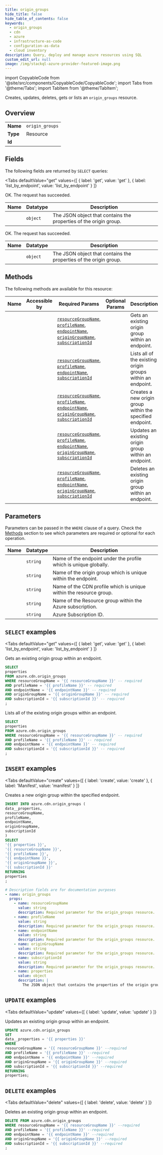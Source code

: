 ```yaml
--- 
title: origin_groups
hide_title: false
hide_table_of_contents: false
keywords:
  - origin_groups
  - cdn
  - azure
  - infrastructure-as-code
  - configuration-as-data
  - cloud inventory
description: Query, deploy and manage azure resources using SQL
custom_edit_url: null
image: /img/stackql-azure-provider-featured-image.png
---
```


import CopyableCode from '@site/src/components/CopyableCode/CopyableCode';
import Tabs from '@theme/Tabs';
import TabItem from '@theme/TabItem';

Creates, updates, deletes, gets or lists an <code>origin_groups</code> resource.

## Overview
<table><tbody>
<tr><td><b>Name</b></td><td><code>origin_groups</code></td></tr>
<tr><td><b>Type</b></td><td>Resource</td></tr>
<tr><td><b>Id</b></td><td><CopyableCode code="azure.cdn.origin_groups" /></td></tr>
</tbody></table>

## Fields

The following fields are returned by `SELECT` queries:

<Tabs
    defaultValue="get"
    values={[
        { label: 'get', value: 'get' },
        { label: 'list_by_endpoint', value: 'list_by_endpoint' }
    ]}
>
<TabItem value="get">

OK. The request has succeeded.

<table>
<thead>
    <tr>
    <th>Name</th>
    <th>Datatype</th>
    <th>Description</th>
    </tr>
</thead>
<tbody>
<tr>
    <td><CopyableCode code="properties" /></td>
    <td><code>object</code></td>
    <td>The JSON object that contains the properties of the origin group.</td>
</tr>
</tbody>
</table>
</TabItem>
<TabItem value="list_by_endpoint">

OK. The request has succeeded.

<table>
<thead>
    <tr>
    <th>Name</th>
    <th>Datatype</th>
    <th>Description</th>
    </tr>
</thead>
<tbody>
<tr>
    <td><CopyableCode code="properties" /></td>
    <td><code>object</code></td>
    <td>The JSON object that contains the properties of the origin group.</td>
</tr>
</tbody>
</table>
</TabItem>
</Tabs>

## Methods

The following methods are available for this resource:

<table>
<thead>
    <tr>
    <th>Name</th>
    <th>Accessible by</th>
    <th>Required Params</th>
    <th>Optional Params</th>
    <th>Description</th>
    </tr>
</thead>
<tbody>
<tr>
    <td><a href="#get"><CopyableCode code="get" /></a></td>
    <td><CopyableCode code="select" /></td>
    <td><a href="#parameter-resourceGroupName"><code>resourceGroupName</code></a>, <a href="#parameter-profileName"><code>profileName</code></a>, <a href="#parameter-endpointName"><code>endpointName</code></a>, <a href="#parameter-originGroupName"><code>originGroupName</code></a>, <a href="#parameter-subscriptionId"><code>subscriptionId</code></a></td>
    <td></td>
    <td>Gets an existing origin group within an endpoint.</td>
</tr>
<tr>
    <td><a href="#list_by_endpoint"><CopyableCode code="list_by_endpoint" /></a></td>
    <td><CopyableCode code="select" /></td>
    <td><a href="#parameter-resourceGroupName"><code>resourceGroupName</code></a>, <a href="#parameter-profileName"><code>profileName</code></a>, <a href="#parameter-endpointName"><code>endpointName</code></a>, <a href="#parameter-subscriptionId"><code>subscriptionId</code></a></td>
    <td></td>
    <td>Lists all of the existing origin groups within an endpoint.</td>
</tr>
<tr>
    <td><a href="#create"><CopyableCode code="create" /></a></td>
    <td><CopyableCode code="insert" /></td>
    <td><a href="#parameter-resourceGroupName"><code>resourceGroupName</code></a>, <a href="#parameter-profileName"><code>profileName</code></a>, <a href="#parameter-endpointName"><code>endpointName</code></a>, <a href="#parameter-originGroupName"><code>originGroupName</code></a>, <a href="#parameter-subscriptionId"><code>subscriptionId</code></a></td>
    <td></td>
    <td>Creates a new origin group within the specified endpoint.</td>
</tr>
<tr>
    <td><a href="#update"><CopyableCode code="update" /></a></td>
    <td><CopyableCode code="update" /></td>
    <td><a href="#parameter-resourceGroupName"><code>resourceGroupName</code></a>, <a href="#parameter-profileName"><code>profileName</code></a>, <a href="#parameter-endpointName"><code>endpointName</code></a>, <a href="#parameter-originGroupName"><code>originGroupName</code></a>, <a href="#parameter-subscriptionId"><code>subscriptionId</code></a></td>
    <td></td>
    <td>Updates an existing origin group within an endpoint.</td>
</tr>
<tr>
    <td><a href="#delete"><CopyableCode code="delete" /></a></td>
    <td><CopyableCode code="delete" /></td>
    <td><a href="#parameter-resourceGroupName"><code>resourceGroupName</code></a>, <a href="#parameter-profileName"><code>profileName</code></a>, <a href="#parameter-endpointName"><code>endpointName</code></a>, <a href="#parameter-originGroupName"><code>originGroupName</code></a>, <a href="#parameter-subscriptionId"><code>subscriptionId</code></a></td>
    <td></td>
    <td>Deletes an existing origin group within an endpoint.</td>
</tr>
</tbody>
</table>

## Parameters

Parameters can be passed in the `WHERE` clause of a query. Check the [Methods](#methods) section to see which parameters are required or optional for each operation.

<table>
<thead>
    <tr>
    <th>Name</th>
    <th>Datatype</th>
    <th>Description</th>
    </tr>
</thead>
<tbody>
<tr id="parameter-endpointName">
    <td><CopyableCode code="endpointName" /></td>
    <td><code>string</code></td>
    <td>Name of the endpoint under the profile which is unique globally.</td>
</tr>
<tr id="parameter-originGroupName">
    <td><CopyableCode code="originGroupName" /></td>
    <td><code>string</code></td>
    <td>Name of the origin group which is unique within the endpoint.</td>
</tr>
<tr id="parameter-profileName">
    <td><CopyableCode code="profileName" /></td>
    <td><code>string</code></td>
    <td>Name of the CDN profile which is unique within the resource group.</td>
</tr>
<tr id="parameter-resourceGroupName">
    <td><CopyableCode code="resourceGroupName" /></td>
    <td><code>string</code></td>
    <td>Name of the Resource group within the Azure subscription.</td>
</tr>
<tr id="parameter-subscriptionId">
    <td><CopyableCode code="subscriptionId" /></td>
    <td><code>string</code></td>
    <td>Azure Subscription ID.</td>
</tr>
</tbody>
</table>

## `SELECT` examples

<Tabs
    defaultValue="get"
    values={[
        { label: 'get', value: 'get' },
        { label: 'list_by_endpoint', value: 'list_by_endpoint' }
    ]}
>
<TabItem value="get">

Gets an existing origin group within an endpoint.

```sql
SELECT
properties
FROM azure.cdn.origin_groups
WHERE resourceGroupName = '{{ resourceGroupName }}' -- required
AND profileName = '{{ profileName }}' -- required
AND endpointName = '{{ endpointName }}' -- required
AND originGroupName = '{{ originGroupName }}' -- required
AND subscriptionId = '{{ subscriptionId }}' -- required
;
```
</TabItem>
<TabItem value="list_by_endpoint">

Lists all of the existing origin groups within an endpoint.

```sql
SELECT
properties
FROM azure.cdn.origin_groups
WHERE resourceGroupName = '{{ resourceGroupName }}' -- required
AND profileName = '{{ profileName }}' -- required
AND endpointName = '{{ endpointName }}' -- required
AND subscriptionId = '{{ subscriptionId }}' -- required
;
```
</TabItem>
</Tabs>


## `INSERT` examples

<Tabs
    defaultValue="create"
    values={[
        { label: 'create', value: 'create' },
        { label: 'Manifest', value: 'manifest' }
    ]}
>
<TabItem value="create">

Creates a new origin group within the specified endpoint.

```sql
INSERT INTO azure.cdn.origin_groups (
data__properties,
resourceGroupName,
profileName,
endpointName,
originGroupName,
subscriptionId
)
SELECT 
'{{ properties }}',
'{{ resourceGroupName }}',
'{{ profileName }}',
'{{ endpointName }}',
'{{ originGroupName }}',
'{{ subscriptionId }}'
RETURNING
properties
;
```
</TabItem>
<TabItem value="manifest">

```yaml
# Description fields are for documentation purposes
- name: origin_groups
  props:
    - name: resourceGroupName
      value: string
      description: Required parameter for the origin_groups resource.
    - name: profileName
      value: string
      description: Required parameter for the origin_groups resource.
    - name: endpointName
      value: string
      description: Required parameter for the origin_groups resource.
    - name: originGroupName
      value: string
      description: Required parameter for the origin_groups resource.
    - name: subscriptionId
      value: string
      description: Required parameter for the origin_groups resource.
    - name: properties
      value: object
      description: |
        The JSON object that contains the properties of the origin group.
```
</TabItem>
</Tabs>


## `UPDATE` examples

<Tabs
    defaultValue="update"
    values={[
        { label: 'update', value: 'update' }
    ]}
>
<TabItem value="update">

Updates an existing origin group within an endpoint.

```sql
UPDATE azure.cdn.origin_groups
SET 
data__properties = '{{ properties }}'
WHERE 
resourceGroupName = '{{ resourceGroupName }}' --required
AND profileName = '{{ profileName }}' --required
AND endpointName = '{{ endpointName }}' --required
AND originGroupName = '{{ originGroupName }}' --required
AND subscriptionId = '{{ subscriptionId }}' --required
RETURNING
properties;
```
</TabItem>
</Tabs>


## `DELETE` examples

<Tabs
    defaultValue="delete"
    values={[
        { label: 'delete', value: 'delete' }
    ]}
>
<TabItem value="delete">

Deletes an existing origin group within an endpoint.

```sql
DELETE FROM azure.cdn.origin_groups
WHERE resourceGroupName = '{{ resourceGroupName }}' --required
AND profileName = '{{ profileName }}' --required
AND endpointName = '{{ endpointName }}' --required
AND originGroupName = '{{ originGroupName }}' --required
AND subscriptionId = '{{ subscriptionId }}' --required
;
```
</TabItem>
</Tabs>
